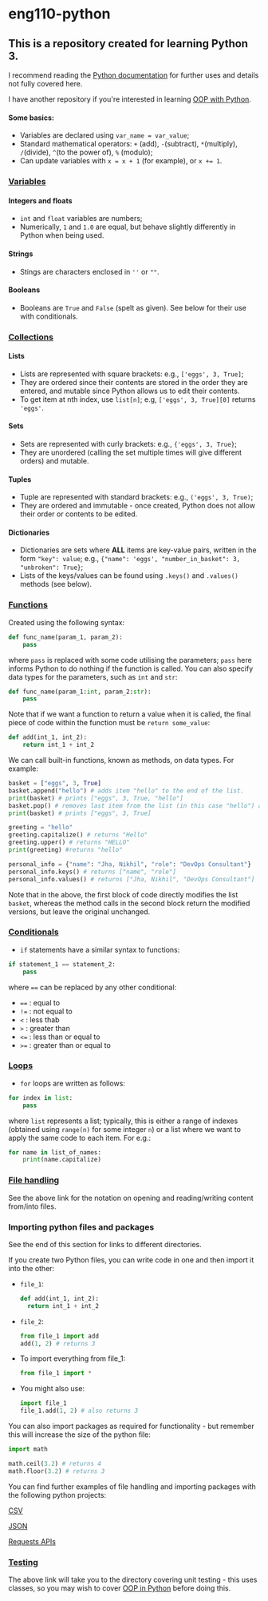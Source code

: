 # eng110-python

## This is a repository created for learning Python 3.

I recommend reading the [Python documentation](https://docs.python.org/3/) for further uses and details not fully covered here.

I have another repository if you're interested in learning [OOP with Python](https://github.com/NikhilJha42/eng110-python-oop).

#### Some basics:

- Variables are declared using `var_name = var_value`;
- Standard mathematical operators: `+` (add), `-`(subtract), `*`(multiply), `/`(divide), `^`(to the power of), `%` (modulo);
- Can update variables with `x = x + 1` (for example), or `x += 1`.

### [Variables](variables)
#### Integers and floats

- `int` and `float` variables are numbers;
- Numerically, `1` and `1.0` are equal, but behave slightly differently in Python when being used.

#### Strings

- Stings are characters enclosed in `''` or `""`. 

#### Booleans

- Booleans are `True` and `False` (spelt as given). See below for their use with conditionals.

### [Collections](collections) 

#### Lists
- Lists are represented with square brackets: e.g., `['eggs', 3, True]`;
- They are ordered since their contents are stored in the order they are entered, and mutable since Python allows us to 
edit their contents.
- To get item at nth index, use `list[n]`; e.g, `['eggs', 3, True][0]` returns `'eggs'`.

#### Sets
- Sets are represented with curly brackets: e.g., `{'eggs', 3, True}`;
- They are unordered (calling the set multiple times will give different orders) and mutable.

#### Tuples
- Tuple are represented with standard brackets: e.g., `('eggs', 3, True)`;
- They are ordered and immutable - once created, Python does not allow their order or contents to be edited.

#### Dictionaries

- Dictionaries are sets where __ALL__ items are key-value pairs, written in the form `"key": value`; e.g., 
`{"name": 'eggs', "number_in_basket": 3, "unbroken": True}`;
- Lists of the keys/values can be found using `.keys()` and `.values()` methods (see below).

### [Functions](functions)

Created using the following syntax:
```python
def func_name(param_1, param_2):
    pass
```
where `pass` is replaced with some code utilising the parameters; `pass` here informs Python to do nothing if the function
is called. You can also specify data types for the parameters, such as `int` and `str`:
```python
def func_name(param_1:int, param_2:str):
    pass
```

Note that if we want a function to return a value when it is called, the final piece of code within the function 
must be `return some_value`:
```python
def add(int_1, int_2):
    return int_1 + int_2
```

We can call built-in functions, known as methods, on data types. For example:
```python
basket = ["eggs", 3, True]
basket.append("hello") # adds item "hello" to the end of the list.
print(basket) # prints ["eggs", 3, True, "hello"]
basket.pop() # removes last item from the list (in this case "hello") and returns this item.
print(basket) # prints ["eggs", 3, True]

greeting = "hello"
greeting.capitalize() # returns "Hello"
greeting.upper() # returns "HELLO"
print(greeting) #returns "hello"

personal_info = {"name": "Jha, Nikhil", "role": "DevOps Consultant"}
personal_info.keys() # returns ["name", "role"]
personal_info.values() # returns ["Jha, Nikhil", "DevOps Consultant"]
```
Note that in the above, the first block of code directly modifies the list `basket`, whereas the method calls in the 
second block return the modified versions, but leave the original unchanged.

### [Conditionals](conditionals)
- `if` statements have a similar syntax to functions:
```python
if statement_1 == statement_2:
    pass
```
where `==` can be replaced by any other conditional:
- `==` : equal to
- `!=` : not equal to
- `<` : less thab
- `>` : greater than
- `<=` : less than or equal to
- `>=` : greater than or equal to

### [Loops](conditionals)

- `for` loops are written as follows:
```python
for index in list:
    pass
```
where `list` represents a list; typically, this is either a range of indexes (obtained using `range(n)` for some integer 
`n`) or a list where we want to apply the same code to each item. For e.g.:
```python
for name in list_of_names:
    print(name.capitalize)
```

### [File handling](file_handling)
See the above link for the notation on opening and reading/writing content from/into files.

### Importing python files and packages
See the end of this section for links to different directories.

If you create two Python files, you can write code in one and then import it into the other:
- `file_1`:
  ```python
  def add(int_1, int_2):
    return int_1 + int_2
  ```
- `file_2`:
  ```python
  from file_1 import add
  add(1, 2) # returns 3
  ```
- To import everything from file_1:
  ```python
  from file_1 import *
  ```
- You might also use:
  ```python
  import file_1
  file_1.add(1, 2) # also returns 3
  ```
  
You can also import packages as required for functionality - but remember this will increase the size of the python file:
```python
import math

math.ceil(3.2) # returns 4
math.floor(3.2) # returns 3
```

You can find further examples of file handling and importing packages with the following python projects:

[CSV](csvfiles)

[JSON](json_intro)

[Requests APIs](APIs)

### [Testing](Testing)
The above link will take you to the directory covering unit testing - this uses classes, so you may wish to cover 
[OOP in Python](https://github.com/NikhilJha42/eng110-python-oop) before doing this. 